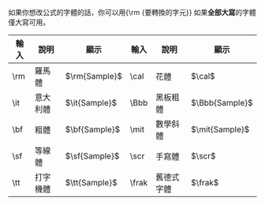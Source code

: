 如果你想改公式的字體的話，你可以用{\\rm {要轉換的字元}}
如果**全部大寫**的字體僅大寫可用。


| 輸入  | 說明   | 顯示            | 輸入    | 說明    | 顯示             |
| --- | ---- | ------------- | ----- | ----- | -------------- |
| \rm | 羅馬體  | $\rm{Sample}$ | \cal  | 花體    | $\cal$         |
| \it | 意大利體 | $\it{Sample}$ | \Bbb  | 黑板粗體  | $\Bbb{Sample}$ |
| \bf | 粗體   | $\bf{Sample}$ | \mit  | 數學斜體  | $\mit{Sample}$ |
| \sf | 等線體  | $\sf{Sample}$ | \scr  | 手寫體   | $\scr$         |
| \tt | 打字機體 | $\tt{Sample}$ | \frak | 舊德式字體 | $\frak$        |

